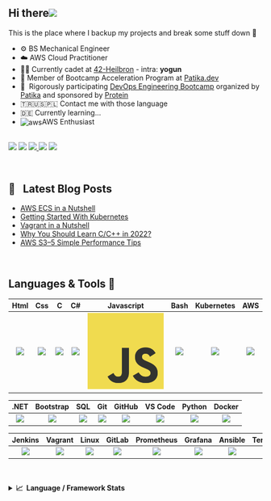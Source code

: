 
## Hi there<img src="https://media.giphy.com/media/hvRJCLFzcasrR4ia7z/giphy.gif" width="5%">


This is the place where I backup my projects and break some stuff down :rofl:
- ⚙️&nbsp;BS Mechanical Engineer
- ☁️&nbsp;AWS Cloud Practitioner
- 👨‍💻&nbsp;Currently cadet at <a target="_blank" href="https://www.42heilbronn.de/en/">42-Heilbron</a> - intra: <b>yogun</b>
- 🚀&nbsp;Member of Bootcamp Acceleration Program at <a target="_blank" href="https://www.patika.dev">Patika.dev</a>
- 🌱 &nbsp;Rigorously participating [DevOps Engineering Bootcamp](https://www.patika.dev/bootcamp/protein-devops-engineer-bootcamp) organized by [Patika](https://www.patika.dev) and sponsored by [Protein](https://protein.tech)
- 🇹🇷🇺🇸🇵🇱 Contact me with those language 
- 🇩🇪 Currently learning...
- <img align="absmiddle" src="https://emoji.gg/assets/emoji/8708-aws.png" width="64px" height="32px" alt="aws"></a>AWS Enthusiast </br></br>




<p>

  <a target="_blank" href="https://www.hackerrank.com/ayogun"><img src="https://img.shields.io/badge/-Hackerrank-2EC866?style=for-the-badge&logo=HackerRank&logoColor=white"></a>
  <a target="_blank" href="https://medium.com/@ayogun"><img src="https://img.shields.io/badge/Medium-12100E?style=for-the-badge&logo=medium&logoColor=white"></a>
  <a target="_blank" href="https://www.linkedin.com/in/yigitaliogun/"><img src="https://img.shields.io/badge/LinkedIn-0077B5?style=for-the-badge&logo=linkedin&logoColor=white">   </a>
 <a target="_blank" href="mailto:yigitogun@gmail.com"><img src="https://img.shields.io/badge/Gmail-D14836?style=for-the-badge&logo=gmail&logoColor=white"></a>
   <a target="_blank" href="https://twitter.com/otigiy"><img src="https://img.shields.io/badge/Twitter-1DA1F2?style=for-the-badge&logo=twitter&logoColor=white"></a>
  </p>
</br>

## 📕 &nbsp; **Latest Blog Posts**

<!-- BLOG-POST-LIST:START -->
- [AWS ECS in a Nutshell](https://medium.com/@ayogun/aws-ecs-in-a-nutshell-1602a852fbc7?source=rss-eda7d7339636------2)
- [Getting Started With Kubernetes](https://medium.com/@ayogun/getting-started-with-kubernetes-3146ff7df975?source=rss-eda7d7339636------2)
- [Vagrant in a Nutshell](https://medium.com/@ayogun/vagrant-in-a-nutshell-27efdf0dba2a?source=rss-eda7d7339636------2)
- [Why You Should Learn C/C++ in 2022?](https://medium.com/@ayogun/why-you-should-learn-c-c-in-2022-abd3e7680d3?source=rss-eda7d7339636------2)
- [AWS S3–5 Simple Performance Tips](https://medium.com/@ayogun/aws-s3-six-performance-tips-d34a8a64ea8d?source=rss-eda7d7339636------2)
<!-- BLOG-POST-LIST:END -->

</br>



  ## Languages & Tools 💪



|Html|Css|C|C#|Javascript|Bash|Kubernetes| AWS 
|:-:|:-:|:-:|:-:|:-:|:-:|:-:|:-:|
|<img style="width: 100px" src="https://media.giphy.com/media/QssGEmpkyEOhBCb7e1/giphy.gif">|<img style="width: 50px" src="https://media.giphy.com/media/CEHtFH3rJ6xdhBUKIT/giphy.gif">|<img style="width: 300px" src="https://upload.wikimedia.org/wikipedia/commons/thumb/1/18/C_Programming_Language.svg/1200px-C_Programming_Language.svg.png">|<img style="width: 300px" src="https://seeklogo.com/images/C/c-sharp-c-logo-02F17714BA-seeklogo.com.png">|<img style="width: 300px" src="https://raw.githubusercontent.com/voodootikigod/logo.js/master/js.png">|<img style="width: 300px" src="https://upload.wikimedia.org/wikipedia/commons/thumb/4/4b/Bash_Logo_Colored.svg/1200px-Bash_Logo_Colored.svg.png">|<img style="width: 100px" src="https://upload.wikimedia.org/wikipedia/commons/thumb/3/39/Kubernetes_logo_without_workmark.svg/1200px-Kubernetes_logo_without_workmark.svg.png">|<img style="width: 600px" src="https://d1muf25xaso8hp.cloudfront.net/https%3A%2F%2Fs3.amazonaws.com%2Fappforest_uf%2Ff1626431185579x696909144901865600%2F%25231-AWS-File-uploader-Any-size%25281%2529.gif?w=&h=&auto=compress&dpr=1&fit=max">

|.NET|Bootstrap|SQL|Git|GitHub|VS Code|Python|Docker
|:-:|:-:|:-:|:-:|:-:|:-:|:-:|:-:|
|<img style="width: 100px" src="https://upload.wikimedia.org/wikipedia/commons/thumb/e/ee/.NET_Core_Logo.svg/1024px-.NET_Core_Logo.svg.png">|<img style="width: 100px" src="https://media2.giphy.com/media/Sr8xDpMwVKOHUWDVRD/giphy.gif?cid=6c09b9521b8r2almq2m8f5noc396mgddyom161xj91bbsf0l&rid=giphy.gif&ct=s">|<img style="width: 100px" src="https://media1.giphy.com/media/EK5nB6wQKKN86j7GWx/giphy.gif?cid=790b76113fd65a9386daf6b2bd86487884627fdfdf1a597a&rid=giphy.gif&ct=s">|<img style="width: 100px" src="https://media.giphy.com/media/kH1DBkPNyZPOk0BxrM/giphy.gif">|<img style="width: 100px" src="https://media.giphy.com/media/KzJkzjggfGN5Py6nkT/giphy.gif">|<img style="width: 100px" src="https://media.giphy.com/media/IdyAQJVN2kVPNUrojM/giphy.gif">|<img style="width: 100px" src="https://media.giphy.com/media/KAq5w47R9rmTuvWOWa/giphy.gif">|<img style="width: 100px" src="https://i2.wp.com/foxutech.com/wp-content/uploads/2017/03/docker-images-on-local-disk.gif?fit=900%2C600&ssl=1">


|Jenkins|Vagrant|Linux|GitLab|Prometheus|Grafana|Ansible|Terraform
|:-:|:-:|:-:|:-:|:-:|:-:|:-:|:-:|
|<img style="width: 100px" src="https://upload.wikimedia.org/wikipedia/commons/thumb/e/e9/Jenkins_logo.svg/1200px-Jenkins_logo.svg.png">|<img style="width: 100px" src="https://seeklogo.com/images/V/vagrant-logo-B214F47636-seeklogo.com.png">|<img style="width: 100px" src="https://upload.wikimedia.org/wikipedia/commons/thumb/3/35/Tux.svg/640px-Tux.svg.png">|<img style="width: 100px" src="https://cdn.icon-icons.com/icons2/2415/PNG/512/gitlab_original_logo_icon_146503.png">|<img style="width: 100px" src="https://upload.wikimedia.org/wikipedia/commons/thumb/3/38/Prometheus_software_logo.svg/1200px-Prometheus_software_logo.svg.png">|<img style="width: 100px" src="https://projects.task.gda.pl/uploads/-/system/project/avatar/321/grafana_logo.png">|<img style="width: 100px" src="https://upload.wikimedia.org/wikipedia/commons/thumb/2/24/Ansible_logo.svg/1664px-Ansible_logo.svg.png">|<img style="width: 100px" src="https://digital.ai/sites/default/files/pictures/styles/maxwidth_300/public/pt_logos/hashicorp-terraform.png?itok=V4FTAS7g">


</details>

  <br/>
  <br/>

<details>
  <summary><b>📈&nbsp;&nbsp;Language&nbsp;/&nbsp;Framework Stats</b></summary>
  <br/>
  <img src="https://cr-skills-chart-widget.azurewebsites.net/api/api?username=byaliego">
  </details>
 


